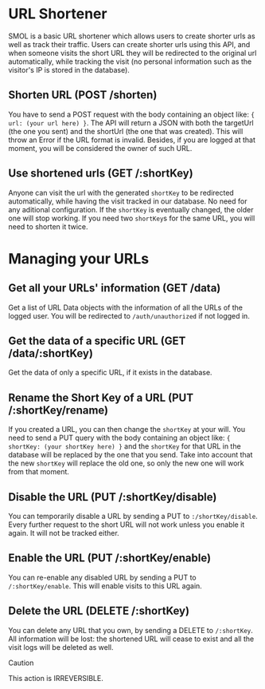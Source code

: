 # URL Shortener

SMOL is a basic URL shortener which allows users to create shorter urls as well as track their traffic.
Users can create shorter urls using this API, and when someone visits the short URL they will be redirected to the original url automatically, while tracking the visit (no personal information such as the visitor's IP is stored in the database).

## Shorten URL (POST /shorten)

You have to send a POST request with the body containing an object like: `{ url: (your url here) }`.
The API will return a JSON with both the targetUrl (the one you sent) and the shortUrl (the one that was created).
This will throw an Error if the URL format is invalid.
Besides, if you are logged at that moment, you will be considered the owner of such URL.

## Use shortened urls (GET /:shortKey)

Anyone can visit the url with the generated `shortKey` to be redirected automatically, while having the visit tracked in our database. No need for any aditional configuration. If the `shortKey` is eventually changed, the older one will stop working.
If you need two `shortKey`s for the same URL, you will need to shorten it twice.

# Managing your URLs

## Get all your URLs' information (GET /data)

Get a list of URL Data objects with the information of all the URLs of the logged user.
You will be redirected to `/auth/unauthorized` if not logged in.

## Get the data of a specific URL (GET /data/:shortKey)

Get the data of only a specific URL, if it exists in the database.

## Rename the Short Key of a URL (PUT /:shortKey/rename)
If you created a URL, you can then change the `shortKey` at your will.
You need to send a PUT query with the body containing an object like: `{ shortKey: (your shortKey here) }` and the `shortKey` for that URL in the database will be replaced by the one that you send.
Take into account that the new `shortKey` will replace the old one, so only the new one will work from that moment.

## Disable the URL (PUT /:shortKey/disable)
You can temporarily disable a URL by sending a PUT to `:/shortKey/disable`. Every further request to the short URL will not work unless you enable it again. It will not be tracked either.

## Enable the URL (PUT /:shortKey/enable)
You can re-enable any disabled URL by sending a PUT to `/:shortKey/enable`. This will enable visits to this URL again.

## Delete the URL (DELETE /:shortKey)
You can delete any URL that you own, by sending a DELETE to `/:shortKey`. All information will be lost: the shortened URL will cease to exist and all the visit logs will be deleted as well.
> [!CAUTION]
> This action is IRREVERSIBLE.
